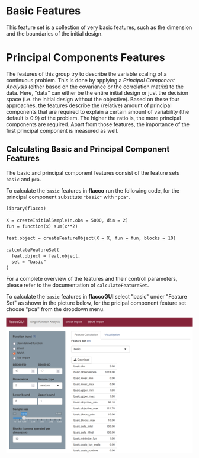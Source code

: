 # Basic Features

This feature set is a collection of very basic features, such as the dimension and the boundaries of the initial design.

# Principal Components Features

The features of this group try to describe the variable scaling of a continuous problem. This is done by applying a *Principal Component Analysis* (either based on the covariance or the correlation matrix) to the data. Here, "data" can either be the entire initial design or just the decision space (i.e. the initial design without the objective).
Based on these four approaches, the features describe the (relative) amount of principal components that are required to explain a certain amount of variability (the default is 0.9) of the problem. The higher the ratio is, the more principal components are required.
Apart from those features, the importance of the first principal component is measured as well.

## Calculating Basic and Principal Component Features 

The basic and principal component features consist of the feature sets `basic` and `pca`. 

To calculate the `basic` features in **flacco** run the following code, for the principal component substitute `"basic"` with `"pca"`.

```{r}
library(flacco)

X = createInitialSample(n.obs = 5000, dim = 2)
fun = function(x) sum(x**2)

feat.object = createFeatureObject(X = X, fun = fun, blocks = 10)

calculateFeatureSet(
  feat.object = feat.object, 
  set = "basic"
)
```
For a complete overview of the features and their controll parameters, please refer to the documentation of `calculateFeatureSet`.

To calculate the `basic` features in **flaccoGUI** select "basic" under "Feature Set" as shown in the picture below, for the pricipal component feature set choose "pca" from the dropdown menu.

![Basic](example_gui_feat_basic.png)

